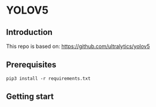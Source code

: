 # YOLOV5

## Introduction

This repo is based on: https://github.com/ultralytics/yolov5

## Prerequisites

```
pip3 install -r requirements.txt
```

## Getting start
